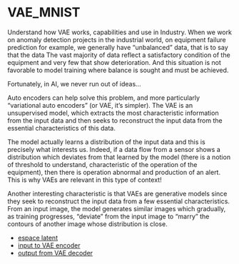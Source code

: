 # VAE_MNIST
Understand how VAE works, capabilities and use in Industry.
When we work on anomaly detection projects in the industrial world, on equipment failure prediction for example, we generally have “unbalanced” data, that is to say that the data The vast majority of data reflect a satisfactory condition of the equipment and very few that show deterioration.
And this situation is not favorable to model training where balance is sought and must be achieved.

Fortunately, in AI, we never run out of ideas…

Auto encoders can help solve this problem, and more particularly “variational auto encoders” (or VAE, it’s simpler).
The VAE is an unsupervised model, which extracts the most characteristic information from the input data and then seeks to reconstruct the input data from the essential characteristics of this data.

The model actually learns a distribution of the input data and this is precisely what interests us.
Indeed, if a data flow from a sensor shows a distribution which deviates from that learned by the model (there is a notion of threshold to understand, characteristic of the operation of the equipment), then there is operation abnormal and production of an alert.
This is why VAEs are relevant in this type of context!

Another interesting characteristic is that VAEs are generative models since they seek to reconstruct the input data from a few essential characteristics.
From an input image, the model generates similar images which gradually, as training progresses, “deviate” from the input image to “marry” the contours of another image whose distribution is close.
- [espace latent](https://github.com/DSAGRO3F/VAE_MNIST/blob/main/rep_espace_latent_tsne)
- [input to VAE encoder](https://drive.google.com/file/d/1vYZL4uWromupWsjjizf5Ja8jtev1hsgB/view?usp=drive_link)
- [output from VAE decoder](https://drive.google.com/file/d/1W_-V5tk4TYbYmuquczgfmBYIYuEm4qeo/view?usp=drive_link)
